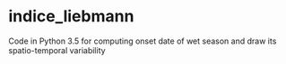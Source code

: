 # indice_liebmann
Code in Python 3.5 for computing onset date of wet season and draw its spatio-temporal variability
